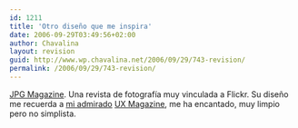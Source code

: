 ```yaml
---
id: 1211
title: 'Otro diseño que me inspira'
date: 2006-09-29T03:49:56+02:00
author: Chavalina
layout: revision
guid: http://www.wp.chavalina.net/2006/09/29/743-revision/
permalink: /2006/09/29/743-revision/
---
```

<a href="http://www.jpgmag.com/" target="_blank">JPG Magazine</a>. Una revista de fotografía muy vinculada a Flickr. Su diseño me recuerda a <a href="http://chavalina.net/comentar.php?idpost=622" target="_blank">mi admirado</a> <a href="http://www.uxmag.com/" target="_blank">UX Magazine</a>, me ha encantado, muy limpio pero no simplista.